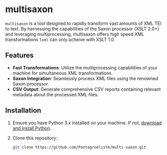 # multisaxon

``multisaxon`` is a tool designed to rapidly transform vast amounts of XML TEI to text. By harnessing the capabilities of the Saxon processor (XSLT 2.0+) and leveraging multiprocessing, multisaxon offers high speed XML transformations `lxml` can only acheive with XSLT 1.0.

## Features

- **Fast Transformations**: Utilize the multiprocessing capabilities of your machine for simultaneous XML transformations.
- **Saxon Integration**: Seamlessly process XML files using the renowned Saxon processor.
- **CSV Output**: Generate comprehensive CSV reports containing relevant metadata about the processed XML files.

## Installation

1. Ensure you have Python 3.x installed on your machine. If not, [download and install Python](https://www.python.org/downloads/).

2. Clone this repository:
   ```bash
   git clone https://github.com/Pantagrueliste/multi-saxon.git
   ```
